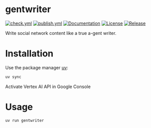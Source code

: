 # gentwriter

[![check.yml](https://github.com/fmind/gentwriter/actions/workflows/check.yml/badge.svg)](https://github.com/fmind/gentwriter/actions/workflows/check.yml)
[![publish.yml](https://github.com/fmind/gentwriter/actions/workflows/publish.yml/badge.svg)](https://github.com/fmind/gentwriter/actions/workflows/publish.yml)
[![Documentation](https://img.shields.io/badge/documentation-available-brightgreen.svg)](https://fmind.github.io/gentwriter/)
[![License](https://img.shields.io/github/license/fmind/gentwriter)](https://github.com/fmind/gentwriter/blob/main/LICENCE.txt)
[![Release](https://img.shields.io/github/v/release/fmind/gentwriter)](https://github.com/fmind/gentwriter/releases)

Write social network content like a true a-gent writer.

# Installation

Use the package manager [uv](https://docs.astral.sh/uv/):

```bash
uv sync
```

Activate Vertex AI API in Google Console

# Usage

```bash
uv run gentwriter
```
